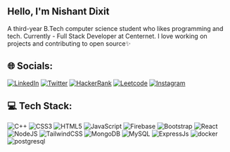 <h2 >Hello, I'm Nishant Dixit </h2>

A third-year B.Tech computer science student who likes programming and tech. Currently - Full Stack Developer at Centernet. I love working on projects and contributing to open source✨

## 🌐 Socials:
[![LinkedIn](https://img.shields.io/badge/LinkedIn-%230077B5.svg?style=for-the-badge&logo=linkedin&logoColor=white)](https://linkedin.com/in/nishantdixitt) 
[![Twitter](https://img.shields.io/badge/Twitter-%231DA1F2.svg?style=for-the-badge&logo=Twitter&logoColor=white)](https://twitter.com/xdiziz) 
[![HackerRank](https://img.shields.io/badge/-Hackerrank-2EC866?style=for-the-badge&logo=HackerRank&logoColor=white)](https://www.hackerrank.com/nishaannt?hr_r=1) 
[![Leetcode](https://img.shields.io/badge/-LeetCode-FFA116?style=for-the-badge&logo=LeetCode&logoColor=black)](https://leetcode.com/nishantdixit/)
[![Instagram](https://img.shields.io/badge/Instagram-%23E4405F.svg?style=for-the-badge&logo=Instagram&logoColor=white)](https://instagram.com/nishaaannt) 

## 💻 Tech Stack:
![C++](https://img.shields.io/badge/c++-%2300599C.svg?style=for-the-badge&logo=c%2B%2B&logoColor=white) ![CSS3](https://img.shields.io/badge/css3-%231572B6.svg?style=for-the-badge&logo=css3&logoColor=white) ![HTML5](https://img.shields.io/badge/html5-%23E34F26.svg?style=for-the-badge&logo=html5&logoColor=white) ![JavaScript](https://img.shields.io/badge/javascript-%23323330.svg?style=for-the-badge&logo=javascript&logoColor=%23F7DF1E)  ![Firebase](https://img.shields.io/badge/firebase-%23039BE5.svg?style=for-the-badge&logo=firebase) ![Bootstrap](https://img.shields.io/badge/bootstrap-%23563D7C.svg?style=for-the-badge&logo=bootstrap&logoColor=white) ![React](https://img.shields.io/badge/react-%2320232a.svg?style=for-the-badge&logo=react&logoColor=%2361DAFB) ![NodeJS](https://img.shields.io/badge/node.js-6DA55F?style=for-the-badge&logo=node.js&logoColor=white) ![TailwindCSS](https://img.shields.io/badge/tailwindcss-%2338B2AC.svg?style=for-the-badge&logo=tailwind-css&logoColor=white) ![MongoDB](https://img.shields.io/badge/MongoDB-%234ea94b.svg?style=for-the-badge&logo=mongodb&logoColor=white) ![MySQL](https://img.shields.io/badge/mysql-%2300f.svg?style=for-the-badge&logo=mysql&logoColor=white) ![ExpressJs](https://img.shields.io/badge/Express.js-404D59?style=for-the-badge)
 ![docker](https://img.shields.io/badge/docker-2496ed?style=for-the-badge&logo=docker&logoColor=white)
 ![postgresql](https://img.shields.io/badge/postgresql-4169e1?style=for-the-badge&logo=postgresql&logoColor=white) 

